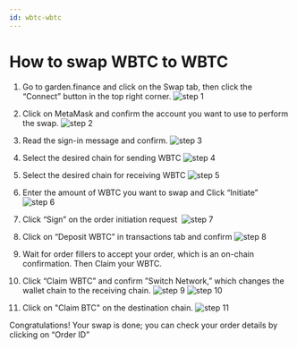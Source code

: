 ```yaml
---
id: wbtc-wbtc
---
```


# How to swap WBTC to WBTC
1. Go to garden.finance and click on the Swap tab, then click the “Connect” button in the top right corner.
![step 1](../../images/guide-wbtc-wbtc-1.png)

2. Click on MetaMask and confirm the account you want to use to perform the swap.
![step 2](../../images/guide-wbtc-wbtc-2.png)


3. Read the sign-in message and confirm. 
![step 3](../../images/guide-wbtc-wbtc-3.png)


4. Select the desired chain for sending WBTC
![step 4](../../images/guide-wbtc-wbtc-4.png)


5. Select the desired chain for receiving WBTC
![step 5](../../images/guide-wbtc-wbtc-5.png)


6. Enter the amount of WBTC you want to swap and Click “Initiate”
![step 6](../../images/guide-wbtc-wbtc-6.png)


7. Click “Sign” on the order initiation request  
![step 7](../../images/guide-wbtc-wbtc-7.png)


8. Click on “Deposit WBTC” in transactions tab and confirm 
![step 8](../../images/guide-wbtc-wbtc-8.png)


9. Wait for order fillers to accept your order, which is an on-chain confirmation. Then Claim your WBTC.

90. Click “Claim WBTC” and confirm ”Switch Network,” which changes the wallet chain to the receiving chain.
![step 9](../../images/guide-wbtc-wbtc-9.png)
![step 10](../../images/guide-wbtc-wbtc-10.png)



11. Click on "Claim BTC" on the destination chain. 
![step 11](../../images/guide-wbtc-wbtc-11.png)


Congratulations! Your swap is done; you can check your order details by clicking on “Order ID”
